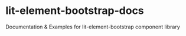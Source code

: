 # lit-element-bootstrap-docs
Documentation &amp; Examples for lit-element-bootstrap component library
